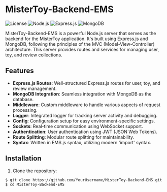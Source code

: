 # MisterToy-Backend-EMS

![License](https://img.shields.io/badge/license-MIT-blue.svg)
![Node.js](https://img.shields.io/badge/Node.js-v14.x-green.svg)
![Express.js](https://img.shields.io/badge/Express.js-v5.x-red.svg)
![MongoDB](https://img.shields.io/badge/MongoDB-v4.x-orange.svg)

MisterToy-Backend-EMS is a powerful Node.js server that serves as the backend for the MisterToy application. It's built using Express.js and MongoDB, following the principles of the MVC (Model-View-Controller) architecture. This server provides routes and services for managing user, toy, and review collections.

## Features

- **Express.js Routes**: Well-structured Express.js routes for user, toy, and review management.
- **MongoDB Integration**: Seamless integration with MongoDB as the database.
- **Middleware**: Custom middleware to handle various aspects of request processing.
- **Logger**: Integrated logger for tracking server activity and debugging.
- **Config**: Configuration setup for easy environment-specific settings.
- **Sockets**: Real-time communication using WebSocket support.
- **Authentication**: User authentication using JWT (JSON Web Tokens).
- **Route Splitting**: Modular route splitting for maintainability.
- **Syntax**: Written in EMS.js syntax, utilizing modern 'import' syntax.

## Installation

1. Clone the repository:

```bash
$ git clone https://github.com/YourUsername/MisterToy-Backend-EMS.git
$ cd MisterToy-Backend-EMS

 
 
